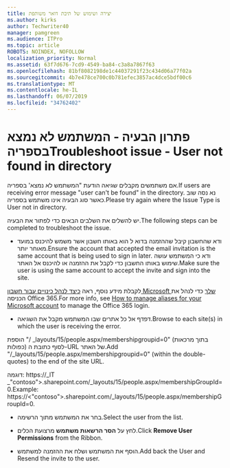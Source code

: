 ```yaml
---
title: יצירה ושימוש של תיבת דואר משותפת
ms.author: kirks
author: Techwriter40
manager: pamgreen
ms.audience: ITPro
ms.topic: article
ROBOTS: NOINDEX, NOFOLLOW
localization_priority: Normal
ms.assetid: 63f7d676-7cd9-4549-ba84-c3a8a7867f63
ms.openlocfilehash: 81bf8082198de1c44037291f23c434d06a77f02a
ms.sourcegitcommit: 4b7e478ce700c0b781efec3857ac4dce5bdf00c6
ms.translationtype: MT
ms.contentlocale: he-IL
ms.lasthandoff: 06/07/2019
ms.locfileid: "34762402"
---
```

# <a name="troubleshoot-issue---user-not-found-in-directory"></a><span data-ttu-id="84246-102">פתרון הבעיה - המשתמש לא נמצא בספריה</span><span class="sxs-lookup"><span data-stu-id="84246-102">Troubleshoot issue - User not found in directory</span></span>

<span data-ttu-id="84246-103">אם משתמשים מקבלים שגיאה הודעת "המשתמש לא נמצא' בספריה.</span><span class="sxs-lookup"><span data-stu-id="84246-103">If users are receiving error message "user can't be found" in the directory.</span></span> <span data-ttu-id="84246-104">נא נסה שוב כאשר סוג הבעיה אינו משתמש בספריה.</span><span class="sxs-lookup"><span data-stu-id="84246-104">Please try again where the Issue Type is User not in directory.</span></span>

<span data-ttu-id="84246-105">יש להשלים את השלבים הבאים כדי לפתור את הבעיה.</span><span class="sxs-lookup"><span data-stu-id="84246-105">The following steps can be completed to troubleshoot the issue.</span></span>

- <span data-ttu-id="84246-106">ודא שהחשבון קיבל שההזמנה בדוא ל הוא באותו חשבון אשר משמש להיכנס במועד מאוחר יותר.</span><span class="sxs-lookup"><span data-stu-id="84246-106">Ensure the account that accepted the email invitation is the same account that is being used to sign in later.</span></span> <span data-ttu-id="84246-107">ודא כי המשתמש עושה שימוש באותו החשבון כדי לקבל את ההזמנה או להיכנס אל האתר.</span><span class="sxs-lookup"><span data-stu-id="84246-107">Make sure the user is using the same account to accept the invite and sign into the site.</span></span> 

<span data-ttu-id="84246-108">לקבלת מידע נוסף, ראה [כיצד לנהל כינויים עבור חשבון Microsoft שלך</a> כדי לנהל את הכניסה Office 365](https://support.microsoft.com/help/12407/microsoft-account-how-to-manage-aliases).</span><span class="sxs-lookup"><span data-stu-id="84246-108">For more info, see [How to manage aliases for your Microsoft account</a> to manage the Office 365 login](https://support.microsoft.com/help/12407/microsoft-account-how-to-manage-aliases).</span></span> 

- <span data-ttu-id="84246-109">דפדף אל כל אתרים שבו המשתמש מקבל את השגיאה.</span><span class="sxs-lookup"><span data-stu-id="84246-109">Browse to each site(s) in which the user is receiving the error.</span></span> 

<span data-ttu-id="84246-110">הוספת "/ _layouts/15/people.aspx/membershipgroupid=0" (בתוך מרכאות כפולות) לסוף כתובת ה-URL של האתר.</span><span class="sxs-lookup"><span data-stu-id="84246-110">Add "/_layouts/15/people.aspx/membershipgroupid=0" (within the double-quotes) to the end of the site URL.</span></span> 

<span data-ttu-id="84246-111">דוגמה: https://_lT _"contoso">.sharepoint.com/_layouts/15/people.aspx/membershipGroupId=0.</span><span class="sxs-lookup"><span data-stu-id="84246-111">Example: https://<"contoso">.sharepoint.com/_layouts/15/people.aspx/membershipGroupId=0.</span></span>

- <span data-ttu-id="84246-112">בחר את המשתמש מתוך הרשימה.</span><span class="sxs-lookup"><span data-stu-id="84246-112">Select the user from the list.</span></span>

- <span data-ttu-id="84246-113">לחץ על **הסר הרשאות משתמש** מרצועת הכלים.</span><span class="sxs-lookup"><span data-stu-id="84246-113">Click **Remove User Permissions** from the Ribbon.</span></span> 
-  <span data-ttu-id="84246-114">הוסף את המשתמש ושלח את ההזמנה למשתמש.</span><span class="sxs-lookup"><span data-stu-id="84246-114">Add back the User and Resend the invite to the user.</span></span>

